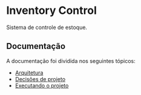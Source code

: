 # Inventory Control

Sistema de controle de estoque.

## Documentação

A documentação foi dividida nos seguintes tópicos:

* [Arquitetura](docs/arquitetura.md)
* [Decisões de projeto](docs/decisoes.md)
* [Executando o projeto](docs/executando.md)
